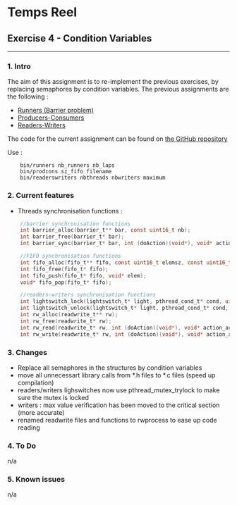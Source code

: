 # Temps Reel
## Exercise 4 - Condition Variables
---
### 1. Intro
The aim of this assignment is to re-implement the previous exercises, by replacing semaphores by condition variables.
The previous assignments are the following :
* [Runners (Barrier problem)](https://github.com/gilleshenrard/ITLG_temps-reel/tree/assignment1)
* [Producers-Consumers](https://github.com/gilleshenrard/ITLG_temps-reel/tree/assignment2)
* [Readers-Writers](https://github.com/gilleshenrard/ITLG_temps-reel/tree/assignment3) 

The code for the current assignment can be found on [the GitHub repository](https://github.com/gilleshenrard/ITLG_temps-reel/tree/assignment4)

Use :
```shell
    bin/runners nb_runners nb_laps
    bin/prodcons sz_fifo filename
    bin/readerswriters nbthreads nbwriters maximum
```

### 2. Current features
* Threads synchronisation functions :
```C
    //barrier synchronisation functions
    int barrier_alloc(barrier_t** bar, const uint16_t nb);
    int barrier_free(barrier_t* bar);
    int barrier_sync(barrier_t* bar, int (doAction)(void*), void* action_arg);

    //FIFO synchronisation functions
    int fifo_alloc(fifo_t** fifo, const uint16_t elemsz, const uint16_t amount);
    int fifo_free(fifo_t* fifo);
    int fifo_push(fifo_t* fifo, void* elem);
    void* fifo_pop(fifo_t* fifo);

    //readers-writers synchronisation functions
    int lightswitch_lock(lightswitch_t* light, pthread_cond_t* cond, uint8_t* flag);
    int lightswitch_unlock(lightswitch_t* light, pthread_cond_t* cond, uint8_t* flag);
    int rw_alloc(readwrite_t** rw);
    int rw_free(readwrite_t* rw);
    int rw_read(readwrite_t* rw, int (doAction)(void*), void* action_arg);
    int rw_write(readwrite_t* rw, int (doAction)(void*), void* action_arg);
```

### 3. Changes
* Replace all semaphores in the structures by condition variables
* move all unnecessart library calls from *.h files to *.c files (speed up compilation)
* readers/writers lighswitches now use pthread_mutex_trylock to make sure the mutex is locked
* writers : max value verification has been moved to the critical section (more accurate)
* renamed readwrite files and functions to rwprocess to ease up code reading

### 4. To Do
n/a

### 5. Known issues
n/a